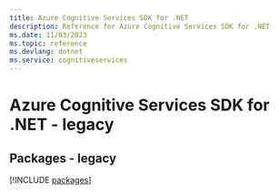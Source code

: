 ```yaml
---
title: Azure Cognitive Services SDK for .NET
description: Reference for Azure Cognitive Services SDK for .NET
ms.date: 11/03/2023
ms.topic: reference
ms.devlang: dotnet
ms.service: cognitiveservices
---
```

# Azure Cognitive Services SDK for .NET - legacy
## Packages - legacy
[!INCLUDE [packages](cognitive-services-index.md)]